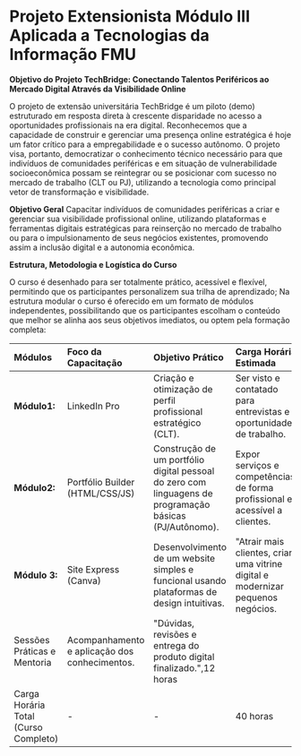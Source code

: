 # Projeto Extensionista Módulo III Aplicada a Tecnologias da Informação FMU

**Objetivo do Projeto TechBridge: Conectando Talentos Periféricos ao Mercado Digital Através da Visibilidade Online**

O projeto de extensão universitária TechBridge é um piloto (demo) estruturado em resposta direta à crescente disparidade no acesso a oportunidades profissionais na era digital. Reconhecemos que a capacidade de construir e gerenciar uma presença online estratégica é hoje um fator crítico para a empregabilidade e o sucesso autônomo. O projeto visa, portanto, democratizar o conhecimento técnico necessário para que indivíduos de comunidades periféricas e em situação de vulnerabilidade socioeconômica possam se reintegrar ou se posicionar com sucesso no mercado de trabalho (CLT ou PJ), utilizando a tecnologia como principal vetor de transformação e visibilidade.

**Objetivo Geral**
Capacitar indivíduos de comunidades periféricas a criar e gerenciar sua visibilidade profissional online, utilizando plataformas e ferramentas digitais estratégicas para reinserção no mercado de trabalho ou para o impulsionamento de seus negócios existentes, promovendo assim a inclusão digital e a autonomia econômica.

**Estrutura, Metodologia e Logística do Curso**

O curso é desenhado para ser totalmente prático, acessível e flexível, permitindo que os participantes personalizem sua trilha de aprendizado;
Na estrutura modular o curso é oferecido em um formato de módulos independentes, possibilitando que os participantes escolham o conteúdo que melhor se alinha aos seus objetivos imediatos, ou optem pela formação completa:


| **Módulos** | **Foco da Capacitação** | **Objetivo Prático** | **Carga Horária Estimada**  |
| :--- | :--- | :--- | :--  |
| **Módulo1:** | LinkedIn Pro | Criação e otimização de perfil profissional estratégico (CLT). | Ser visto e contatado para entrevistas e oportunidades de trabalho.| 8 horas  |
| **Módulo2:** | Portfólio Builder (HTML/CSS/JS) | Construção de um portfólio digital pessoal do zero com linguagens de programação básicas (PJ/Autônomo). | Expor serviços e competências de forma profissional e acessível a clientes. | 12 horas  |
| **Módulo 3:** | Site Express (Canva) | Desenvolvimento de um website simples e funcional usando plataformas de design intuitivas. | "Atrair mais clientes, criar uma vitrine digital e modernizar pequenos negócios. | 8 horas  |
| Sessões Práticas e Mentoria | Acompanhamento e aplicação dos conhecimentos. | "Dúvidas, revisões e entrega do produto digital finalizado.",12 horas
Carga Horária Total (Curso Completo) | - | - | 40 horas
